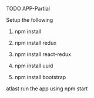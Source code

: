 TODO APP-Partial

Setup the following 

1. npm install

2. npm install redux

3. npm install react-redux

4. npm install uuid

5. npm install bootstrap


atlast run the app using npm start
